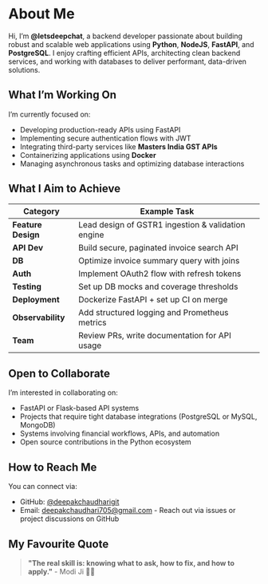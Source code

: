 # About Me

Hi, I’m **@letsdeepchat**, a backend developer passionate about building robust and scalable web applications using **Python**, **NodeJS**, **FastAPI**, and **PostgreSQL**. I enjoy crafting efficient APIs, architecting clean backend services, and working with databases to deliver performant, data-driven solutions.

## What I’m Working On

I’m currently focused on:

- Developing production-ready APIs using FastAPI  
- Implementing secure authentication flows with JWT  
- Integrating third-party services like **Masters India GST APIs**  
- Containerizing applications using **Docker**  
- Managing asynchronous tasks and optimizing database interactions  

## What I Aim to Achieve

| Category           | Example Task                                       |
| ------------------ | -------------------------------------------------- |
| **Feature Design** | Lead design of GSTR1 ingestion & validation engine |
| **API Dev**        | Build secure, paginated invoice search API         |
| **DB**             | Optimize invoice summary query with joins          |
| **Auth**           | Implement OAuth2 flow with refresh tokens          |
| **Testing**        | Set up DB mocks and coverage thresholds            |
| **Deployment**     | Dockerize FastAPI + set up CI on merge             |
| **Observability**  | Add structured logging and Prometheus metrics      |
| **Team**           | Review PRs, write documentation for API usage      |

## Open to Collaborate

I’m interested in collaborating on:

- FastAPI or Flask-based API systems  
- Projects that require tight database integrations (PostgreSQL or MySQL, MongoDB)  
- Systems involving financial workflows, APIs, and automation  
- Open source contributions in the Python ecosystem  

## How to Reach Me

You can connect via:

- GitHub: [@deepakchaudharigit](https://github.com/letsdeepchat)  
- Email: deepakchaudhari705@gmail.com - Reach out via issues or project discussions on GitHub  

## My Favourite Quote

> **"The real skill is: knowing what to ask, how to fix, and how to apply."** - Modi Ji 🤪😂
